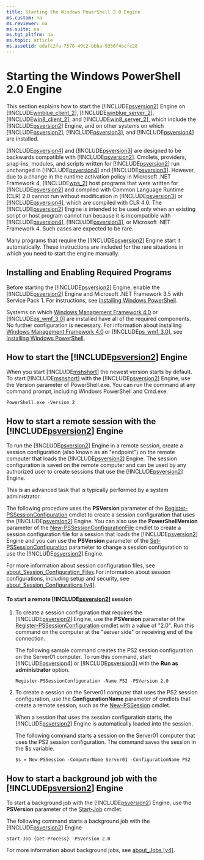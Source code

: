 ```yaml
---
title: Starting the Windows PowerShell 2.0 Engine
ms.custom: na
ms.reviewer: na
ms.suite: na
ms.tgt_pltfrm: na
ms.topic: article
ms.assetid: edafc2fa-7576-49c2-bbba-9336f4bcfc28
---
```

# Starting the Windows PowerShell 2.0 Engine
This section explains how to start the [!INCLUDE[psversion2](../Token/psversion2_md.md)] Engine on [!INCLUDE[winblue_client_2](../Token/winblue_client_2_md.md)], [!INCLUDE[winblue_server_2](../Token/winblue_server_2_md.md)], [!INCLUDE[win8_client_2](../Token/win8_client_2_md.md)], and [!INCLUDE[win8_server_2](../Token/win8_server_2_md.md)], which include the [!INCLUDE[psversion2](../Token/psversion2_md.md)] Engine, and on other systems on which [!INCLUDE[psversion2](../Token/psversion2_md.md)], [!INCLUDE[psversion3](../Token/psversion3_md.md)], and [!INCLUDE[psversion4](../Token/psversion4_md.md)] are installed.

[!INCLUDE[psversion4](../Token/psversion4_md.md)] and [!INCLUDE[psversion3](../Token/psversion3_md.md)] are designed to be backwards compatible with [!INCLUDE[psversion2](../Token/psversion2_md.md)]. Cmdlets, providers, snap\-ins, modules, and scripts written for [!INCLUDE[psversion2](../Token/psversion2_md.md)] run unchanged in [!INCLUDE[psversion4](../Token/psversion4_md.md)] and [!INCLUDE[psversion3](../Token/psversion3_md.md)]. However, due to a change in the runtime activation policy in Microsoft .NET Framework 4, [!INCLUDE[wps_2](../Token/wps_2_md.md)] host programs that were written for [!INCLUDE[psversion2](../Token/psversion2_md.md)] and compiled with Common Language Runtime (CLR) 2.0 cannot run without modification in [!INCLUDE[psversion3](../Token/psversion3_md.md)] or [!INCLUDE[psversion4](../Token/psversion4_md.md)], which are compiled with CLR 4.0. The [!INCLUDE[psversion2](../Token/psversion2_md.md)] Engine is intended to be used only when an existing script or host program cannot run because it is incompatible with [!INCLUDE[psversion4](../Token/psversion4_md.md)], [!INCLUDE[psversion3](../Token/psversion3_md.md)], or Microsoft .NET Framework 4. Such cases are expected to be rare.

Many programs that require the [!INCLUDE[psversion2](../Token/psversion2_md.md)] Engine start it automatically. These instructions are included for the rare situations in which you need to start the engine manually.

## Installing and Enabling Required Programs
Before starting the [!INCLUDE[psversion2](../Token/psversion2_md.md)] Engine, enable the [!INCLUDE[psversion2](../Token/psversion2_md.md)] Engine and Microsoft .NET Framework 3.5 with Service Pack 1. For instructions, see [Installing Windows PowerShell](../Topic/Installing-Windows-PowerShell.md).

Systems on which [Windows Management Framework 4.0](http://go.microsoft.com/fwlink/?LinkID=293881) or [!INCLUDE[ps_wmf_3.0](../Token/ps_wmf_3.0_md.md)] are installed have all of the required components. No further configuration is necessary. For information about installing [Windows Management Framework 4.0](http://go.microsoft.com/fwlink/?LinkID=293881) or [!INCLUDE[ps_wmf_3.0](../Token/ps_wmf_3.0_md.md)], see [Installing Windows PowerShell](../Topic/Installing-Windows-PowerShell.md).

## How to start the [!INCLUDE[psversion2](../Token/psversion2_md.md)] Engine
When you start [!INCLUDE[mshshort](../Token/mshshort_md.md)] the newest version starts by default. To start [!INCLUDE[mshshort](../Token/mshshort_md.md)] with the [!INCLUDE[psversion2](../Token/psversion2_md.md)] Engine, use the Version parameter of PowerShell.exe. You can run the command at any command prompt, including Windows PowerShell and Cmd.exe.

```
PowerShell.exe -Version 2
```

## How to start a remote session with the [!INCLUDE[psversion2](../Token/psversion2_md.md)] Engine
To run the [!INCLUDE[psversion2](../Token/psversion2_md.md)] Engine in a remote session, create a session configuration (also known as an "endpoint") on the remote computer that loads the [!INCLUDE[psversion2](../Token/psversion2_md.md)] Engine. The session configuration is saved on the remote computer and can be used by any authorized user to create  sessions that use the [!INCLUDE[psversion2](../Token/psversion2_md.md)] Engine.

This is an advanced task that is typically performed by a system administrator.

The following procedure uses the **PSVersion** parameter of the [Register-PSSessionConfiguration](assetId:///e9152ae2-bd6d-4056-9bc7-dc1893aa29ea) cmdlet to create a session configuration that uses the [!INCLUDE[psversion2](../Token/psversion2_md.md)] Engine. You can also use the **PowerShellVersion** parameter of the [New-PSSessionConfigurationFile](assetId:///5f3e3633-6e90-479c-aea9-ba45a1954866) cmdlet to create a session configuration file for a session that loads the [!INCLUDE[psversion2](../Token/psversion2_md.md)] Engine and you can use the **PSVersion** parameter of the [Set-PSSessionConfiguration](assetId:///b21fbad3-1759-4260-b206-dcb8431cd6ea) parameter to change a session configuration to use the [!INCLUDE[psversion2](../Token/psversion2_md.md)] Engine.

For more information about session configuration files, see [about_Session_Configuration_Files](assetId:///c7217447-1ebf-477b-a8ef-4dbe9a1473b8).For information about session configurations, including setup and security, see [about_Session_Configurations [v4]](assetId:///a2fbe12a-350c-4d04-be50-24102824e3ab).

#### To start a remote [!INCLUDE[psversion2](../Token/psversion2_md.md)] session

1.  To create a session configuration that requires the [!INCLUDE[psversion2](../Token/psversion2_md.md)] Engine, use the **PSVersion** parameter of the [Register-PSSessionConfiguration](assetId:///e9152ae2-bd6d-4056-9bc7-dc1893aa29ea) cmdlet with a value of "2.0". Run this command on the computer at the "server side" or receiving end of the connection.

    The following sample command creates the PS2 session configuration on the Server01 computer. To run this command, start [!INCLUDE[psversion4](../Token/psversion4_md.md)] or [!INCLUDE[psversion3](../Token/psversion3_md.md)] with the **Run as administrator** option.

    ```
    Register-PSSessionConfiguration -Name PS2 -PSVersion 2.0
    ```

2.  To create a session on the Server01 computer that uses the PS2 session configuration, use the **ConfigurationName** parameter of cmdlets that create a remote session, such as the [New-PSSession](assetId:///76f6628c-054c-4eda-ba7a-a6f28daaa26f) cmdlet.

    When a session that uses the session configuration starts, the [!INCLUDE[psversion2](../Token/psversion2_md.md)] Engine is automatically loaded into the session.

    The following command starts a session on the Server01 computer that uses the PS2 session configuration. The command saves the session in the $s variable.

    ```
    $s = New-PSSession -ComputerName Server01 -ConfigurationName PS2
    ```

## How to start a background job with the [!INCLUDE[psversion2](../Token/psversion2_md.md)] Engine
To start a background job with the [!INCLUDE[psversion2](../Token/psversion2_md.md)] Engine, use the **PSVersion** parameter of the [Start-Job](assetId:///2bc04935-0deb-4ec0-b856-d7290cca6442) cmdlet.

The following command starts a background job with the [!INCLUDE[psversion2](../Token/psversion2_md.md)] Engine

```
Start-Job {Get-Process} -PSVersion 2.0
```

For more information about background jobs, see [about_Jobs [v4]](assetId:///7362512a-8a4e-4575-b2ea-a740e5c4f002).

